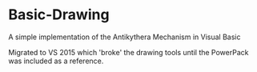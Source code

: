 # Basic-Drawing

A simple implementation of the Antikythera Mechanism in Visual Basic

Migrated to VS 2015 which 'broke' the drawing tools until the PowerPack was included as a reference.

